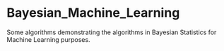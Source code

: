 # Bayesian_Machine_Learning
Some algorithms demonstrating the algorithms in Bayesian Statistics for Machine Learning purposes. 
